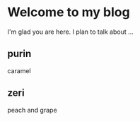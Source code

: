 # Welcome to my blog

I'm glad you are here. I plan to talk about ...

## purin
caramel
## zeri
peach and grape
